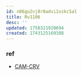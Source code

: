 ```yaml
---
id: n86gu2vj8r0advi1xskc5al
title: Rv1106
desc: ''
updated: 1750321920694
created: 1743125169388
---
```


### ref

- [CAM-CRV](https://wiki.t-firefly.com/zh_CN/CAM-C11262U/Source_code.html)

